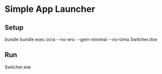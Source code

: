Simple App Launcher
==============

Setup
-------
bundle
bundle exec ocra --no-enc --gem-minimal --no-lzma Switcher.rbw


Run
----
Switcher.exe
